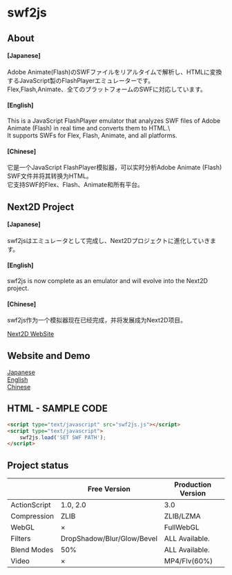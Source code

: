 # swf2js

## About
#### [Japanese]
Adobe Animate(Flash)のSWFファイルをリアルタイムで解析し、HTMLに変換するJavaScript製のFlashPlayerエミュレーターです。\
Flex,Flash,Animate、全てのプラットフォームのSWFに対応しています。

#### [English]
This is a JavaScript FlashPlayer emulator that analyzes SWF files of Adobe Animate (Flash) in real time and converts them to HTML.\  
It supports SWFs for Flex, Flash, Animate, and all platforms.

#### [Chinese]
它是一个JavaScript FlashPlayer模拟器，可以实时分析Adobe Animate (Flash) SWF文件并将其转换为HTML。\
它支持SWF的Flex、Flash、Animate和所有平台。

## Next2D Project
#### [Japanese]
swf2jsはエミュレータとして完成し、Next2Dプロジェクトに進化していきます。

#### [English]
swf2js is now complete as an emulator and will evolve into the Next2D project.

#### [Chinese]
swf2js作为一个模拟器现在已经完成，并将发展成为Next2D项目。

[Next2D WebSite](https://next2d.app)


## Website and Demo
[Japanese](https://swf2js.com)    
[English](https://swf2js.com/en/)   
[Chinese](https://swf2js.com/cn/)

## HTML - SAMPLE CODE
```html
<script type="text/javascript" src="swf2js.js"></script>
<script type="text/javascript">
    swf2js.load('SET SWF PATH');
</script>  
```

## Project status
| | Free Version | Production Version |
| --- | --- | --- |
| ActionScript | 1.0, 2.0 | 3.0 |
| Compression | ZLIB | ZLIB/LZMA |
| WebGL | × | FullWebGL |
| Filters | DropShadow/Blur/Glow/Bevel | ALL Available. |
| Blend Modes | 50% | ALL Available. |
| Video | × | MP4/Flv(60%) |
